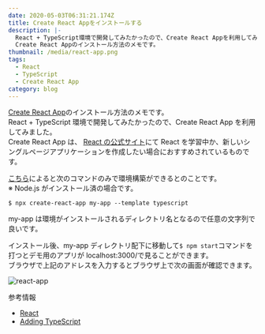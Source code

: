 ```yaml
---
date: 2020-05-03T06:31:21.174Z
title: Create React Appをインストールする
description: |-
  React + TypeScript環境で開発してみたかったので、Create React Appを利用してみました。
  Create React Appのインストール方法のメモです。
thumbnail: /media/react-app.png
tags:
  - React
  - TypeScript
  - Create React App
category: blog
---
```


[Create React App](https://create-react-app.dev/)のインストール方法のメモです。  
React + TypeScript 環境で開発してみたかったので、Create React App を利用してみました。  
Create React App は、
[React の公式サイト](https://ja.reactjs.org/docs/create-a-new-react-app.html)にて React を学習中か、新しいシングルページアプリケーションを作成したい場合におすすめされているものです。

[こちら](https://create-react-app.dev/docs/getting-started)によると次のコマンドのみで環境構築ができるとのことです。  
※ Node.js がインストール済の場合です。

```shell
$ npx create-react-app my-app --template typescript
```

my-app は環境がインストールされるディレクトリ名となるので任意の文字列で良いです。

インストール後、my-app ディレクトリ配下に移動して`$ npm start`コマンドを打つとデモ用のアプリが localhost:3000/で見ることができます。  
ブラウザで上記のアドレスを入力するとブラウザ上で次の画面が確認できます。

![react-app](/media/react-app.png)

参考情報

- [React](https://ja.reactjs.org/)
- [Adding TypeScript](https://create-react-app.dev/docs/adding-typescript/)
